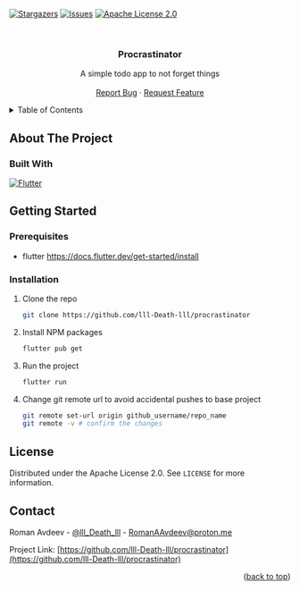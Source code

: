 <a id="readme-top"></a>

<!-- PROJECT SHIELDS -->
[![Stargazers][stars-shield]][stars-url]
[![Issues][issues-shield]][issues-url]
[![Apache License 2.0][license-shield]][license-url]



<!-- PROJECT LOGO -->
<br />
<div align="center">
  <!-- <a href="https://github.com/lll-Death-lll/procrastinator/">
    <img src="images/logo.png" alt="Logo" width="80" height="80">
  </a> -->

  <h3 align="center">Procrastinator</h3>

  <p align="center">
    A simple todo app to not forget things
    <br />
    <br />
    <a href="https://github.com/lll-Death-lll/procrastinator/issues/new?labels=bug&template=bug-report---.md">Report Bug</a>
    ·
    <a href="https://github.com/lll-Death-lll/procrastinator/issues/new?labels=enhancement&template=feature-request---.md">Request Feature</a>
  </p>
</div>



<!-- TABLE OF CONTENTS -->
<details>
  <summary>Table of Contents</summary>
  <ol>
    <li>
      <a href="#about-the-project">About The Project</a>
      <ul>
        <li><a href="#built-with">Built With</a></li>
      </ul>
    </li>
    <li>
      <a href="#getting-started">Getting Started</a>
      <ul>
        <li><a href="#prerequisites">Prerequisites</a></li>
        <li><a href="#installation">Installation</a></li>
      </ul>
    </li>
    <!-- <li><a href="#usage">Usage</a></li> -->
    <li><a href="#license">License</a></li>
    <li><a href="#contact">Contact</a></li>
    <li><a href="#acknowledgments">Acknowledgments</a></li>
  </ol>
</details>

<!-- ABOUT THE PROJECT -->
## About The Project




### Built With

[![Flutter][Flutter-shield]][Flutter-url]


<!-- GETTING STARTED -->
## Getting Started

### Prerequisites

* flutter
  https://docs.flutter.dev/get-started/install

### Installation

1. Clone the repo
   ```sh
   git clone https://github.com/lll-Death-lll/procrastinator
   ```
2. Install NPM packages
   ```sh
   flutter pub get
   ```
3. Run the project
   ```sh
   flutter run
   ```
4. Change git remote url to avoid accidental pushes to base project
   ```sh
   git remote set-url origin github_username/repo_name
   git remote -v # confirm the changes
   ```



<!-- USAGE EXAMPLES -->
<!-- ## Usage -->



<!-- LICENSE -->
## License

Distributed under the Apache License 2.0. See `LICENSE` for more information.



<!-- CONTACT -->
## Contact

Roman Avdeev - [@lll_Death_lll](https://t.me/lll_Death_lll) - RomanAAvdeev@proton.me

Project Link: [https://github.com/lll-Death-lll/procrastinator](https://github.com/lll-Death-lll/procrastinator)

<p align="right">(<a href="#readme-top">back to top</a>)</p>



[Flutter-shield]: https://img.shields.io/badge/Flutter-%2302569B.svg?style=for-the-badge&logo=Flutter&logoColor=white
[Flutter-url]: https://flutter.dev/
[stars-shield]: https://img.shields.io/github/stars/lll-Death-lll/procrastinator.svg?style=for-the-badge
[stars-url]: https://github.com/lll-Death-lll/procrastinator/stargazers
[issues-shield]: https://img.shields.io/github/issues/lll-Death-lll/procrastinator.svg?style=for-the-badge
[issues-url]: https://github.com/lll-Death-lll/procrastinator/issues
[license-shield]: https://img.shields.io/github/license/lll-Death-lll/procrastinator?style=for-the-badge
[license-url]: https://github.com/lll-Death-lll/procrastinator/blob/main/LICENSE